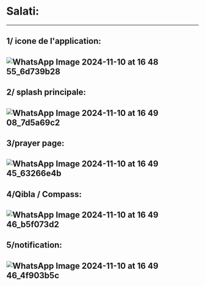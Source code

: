 # Salati:
--------------------------------------------------------------------
1/ icone de l'application:
------------------------------------------------------------------
![WhatsApp Image 2024-11-10 at 16 48 55_6d739b28](https://github.com/user-attachments/assets/41a9d1de-3c71-4c51-8791-bcf3cb9e4052)
------------------------------------------------------------------
2/ splash principale:
------------------------------------------------------------------
![WhatsApp Image 2024-11-10 at 16 49 08_7d5a69c2](https://github.com/user-attachments/assets/0c0a2a19-6ebc-4a7e-98bb-d4b96488cb50)
------------------------------------------------------------------
3/prayer page:
------------------------------------------------------------------
![WhatsApp Image 2024-11-10 at 16 49 45_63266e4b](https://github.com/user-attachments/assets/25e0c4b7-54a1-46c4-b227-e493c33fb3c1)
------------------------------------------------------------------
4/Qibla / Compass:
------------------------------------------------------------------
![WhatsApp Image 2024-11-10 at 16 49 46_b5f073d2](https://github.com/user-attachments/assets/06c4f9a4-20a6-478b-9d22-1087e60db301)
------------------------------------------------------------------
5/notification:
------------------------------------------------------------------
![WhatsApp Image 2024-11-10 at 16 49 46_4f903b5c](https://github.com/user-attachments/assets/80f548c5-03dc-4b91-a8fd-0cc9d2d05834)
------------------------------------------------------------------


